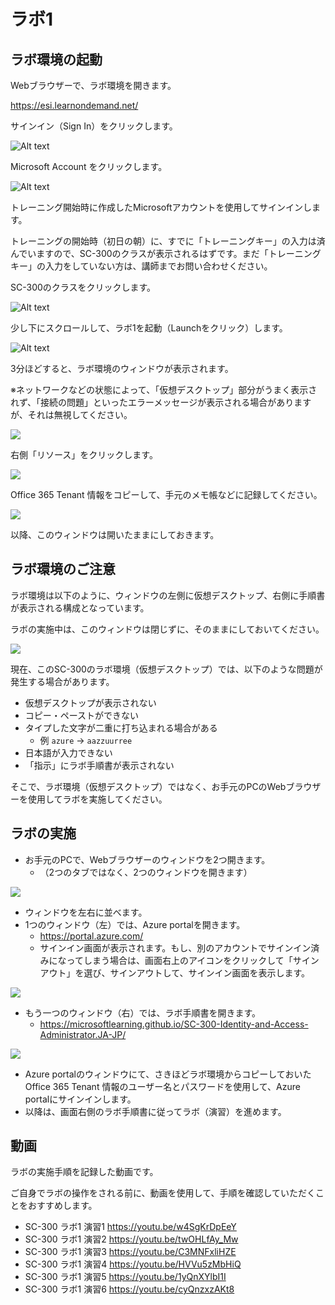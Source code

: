 # ラボ1

## ラボ環境の起動

Webブラウザーで、ラボ環境を開きます。

https://esi.learnondemand.net/

サインイン（Sign In）をクリックします。

![Alt text](image-2.png)

Microsoft Account をクリックします。

![Alt text](image-3.png)

トレーニング開始時に作成したMicrosoftアカウントを使用してサインインします。

トレーニングの開始時（初日の朝）に、すでに「トレーニングキー」の入力は済んでいますので、SC-300のクラスが表示されるはずです。まだ「トレーニングキー」の入力をしていない方は、講師までお問い合わせください。

SC-300のクラスをクリックします。

![Alt text](image-4.png)

少し下にスクロールして、ラボ1を起動（Launchをクリック）します。

![Alt text](image-5.png)

3分ほどすると、ラボ環境のウィンドウが表示されます。

※ネットワークなどの状態によって、「仮想デスクトップ」部分がうまく表示されず、「接続の問題」といったエラーメッセージが表示される場合がありますが、それは無視してください。

![](images/ss-2023-06-13-09-41-02.png)

右側「リソース」をクリックします。

![](images/ss-2023-06-13-09-30-11.png)

Office 365 Tenant 情報をコピーして、手元のメモ帳などに記録してください。

![](images/ss-2023-06-13-09-31-11.png)

以降、このウィンドウは開いたままにしておきます。

## ラボ環境のご注意

ラボ環境は以下のように、ウィンドウの左側に仮想デスクトップ、右側に手順書が表示される構成となっています。

ラボの実施中は、このウィンドウは閉じずに、そのままにしておいてください。

![](images/ss-2023-06-13-09-41-02.png)

現在、このSC-300のラボ環境（仮想デスクトップ）では、以下のような問題が発生する場合があります。

- 仮想デスクトップが表示されない
- コピー・ペーストができない
- タイプした文字が二重に打ち込まれる場合がある
  - 例 `azure` → `aazzuurree`
- 日本語が入力できない
- 「指示」にラボ手順書が表示されない

そこで、ラボ環境（仮想デスクトップ）ではなく、お手元のPCのWebブラウザーを使用してラボを実施してください。

## ラボの実施

- お手元のPCで、Webブラウザーのウィンドウを2つ開きます。
  - （2つのタブではなく、2つのウィンドウを開きます）

![](images/ss-2023-06-13-09-44-24.png)

- ウィンドウを左右に並べます。
- 1つのウィンドウ（左）では、Azure portalを開きます。
  - https://portal.azure.com/
  - サインイン画面が表示されます。もし、別のアカウントでサインイン済みになってしまう場合は、画面右上のアイコンをクリックして「サインアウト」を選び、サインアウトして、サインイン画面を表示します。

![](images/ss-2023-06-13-09-51-51.png)

- もう一つのウィンドウ（右）では、ラボ手順書を開きます。
  - https://microsoftlearning.github.io/SC-300-Identity-and-Access-Administrator.JA-JP/

![](images/ss-2023-06-13-09-48-34.png)

- Azure portalのウィンドウにて、さきほどラボ環境からコピーしておいたOffice 365 Tenant 情報のユーザー名とパスワードを使用して、Azure portalにサインインします。
- 以降は、画面右側のラボ手順書に従ってラボ（演習）を進めます。

## 動画

ラボの実施手順を記録した動画です。

ご自身でラボの操作をされる前に、動画を使用して、手順を確認していただくことをおすすめします。

- SC-300 ラボ1 演習1 https://youtu.be/w4SgKrDpEeY
- SC-300 ラボ1 演習2 https://youtu.be/twOHLfAy_Mw
- SC-300 ラボ1 演習3 https://youtu.be/C3MNFxliHZE
- SC-300 ラボ1 演習4 https://youtu.be/HVVu5zMbHiQ
- SC-300 ラボ1 演習5 https://youtu.be/1yQnXYlbI1I
- SC-300 ラボ1 演習6 https://youtu.be/cyQnzxzAKt8
